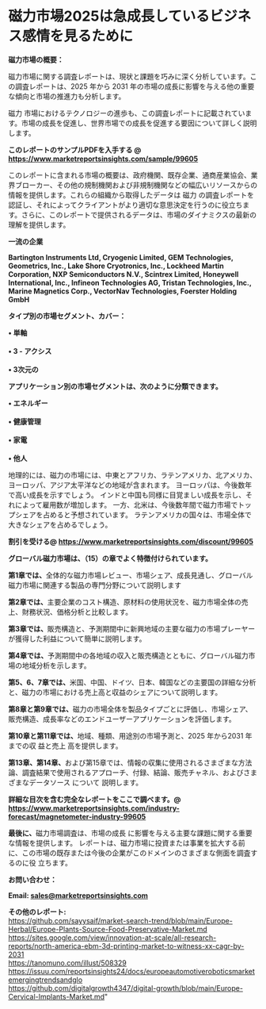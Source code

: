 # 磁力市場2025は急成長しているビジネス感情を見るために

<strong><b>磁力市場の概要：</b></strong>

磁力市場に関する調査レポートは、現状と課題を巧みに深く分析しています。この調査レポートは、2025 年から 2031 年の市場の成長に影響を与える他の重要な傾向と市場の推進力も分析します。

磁力 市場におけるテクノロジーの進歩も、この調査レポートに記載されています。市場の成長を促進し、世界市場での成長を促進する要因について詳しく説明します。

<strong>このレポートのサンプルPDFを入手する @ <a href=https://www.marketreportsinsights.com/sample/99605>https://www.marketreportsinsights.com/sample/99605</a></strong>

このレポートに含まれる市場の概要は、政府機関、既存企業、通商産業協会、業界ブローカー、その他の規制機関および非規制機関などの幅広いリソースからの情報を提供します。これらの組織から取得したデータは 磁力 の調査レポートを認証し、それによってクライアントがより適切な意思決定を行うのに役立ちます。さらに、このレポートで提供されるデータは、市場のダイナミクスの最新の理解を提供します。

<strong>一流の企業</strong>

<strong><b>Bartington Instruments Ltd, Cryogenic Limited, GEM Technologies, Geometrics, Inc., Lake Shore Cryotronics, Inc., Lockheed Martin Corporation, NXP Semiconductors N.V., Scintrex Limited, Honeywell International, Inc., Infineon Technologies AG, Tristan Technologies, Inc., Marine Magnetics Corp., VectorNav Technologies, Foerster Holding GmbH</b></strong>

<strong><b>タイプ別の市場セグメント、カバー：</b></strong>

<strong>• 単軸<br><br>• 3 - アクシス<br><br>• 3次元の</strong>

<strong><b>アプリケーション別の市場セグメントは、次のように分類できます。</b></strong>

<strong>• エネルギー<br><br>• 健康管理<br><br>• 家電<br><br>• 他人</strong>

 地理的には、磁力の市場には、中東とアフリカ、ラテンアメリカ、北アメリカ、ヨーロッパ、アジア太平洋などの地域が含まれます。 ヨーロッパは、今後数年で高い成長を示すでしょう。 インドと中国も同様に目覚ましい成長を示し、それによって雇用数が増加します。 一方、北米は、今後数年間で磁力市場でトップシェアを占めると予想されています。 ラテンアメリカの国々は、市場全体で大きなシェアを占めるでしょう。

<strong>割引を受ける@ <a href=https://www.marketreportsinsights.com/discount/99605>https://www.marketreportsinsights.com/discount/99605</a></strong>

<strong><b>グローバル磁力市場は、（15）の章でよく特徴付けられています。</b></strong>

<strong><b>第</b></strong><strong><b>1章では、</b></strong>全体的な磁力市場レビュー、市場シェア、成長見通し、グローバル磁力市場に関連する製品の専門分野について説明します

<strong><b>第2章では、</b></strong>主要企業のコスト構造、原材料の使用状況を、磁力市場全体の売上、財務状況、価格分析と比較します。

<strong><b>第3章では、</b></strong>販売構造と、予測期間中に新興地域の主要な磁力の市場プレーヤーが獲得した利益について簡単に説明します。

<strong><b>第4章では、</b></strong>予測期間中の各地域の収入と販売構造とともに、グローバル磁力市場の地域分析を示します。

<strong><b>第5、6、7章では、</b></strong>米国、中国、ドイツ、日本、韓国などの主要国の詳細な分析と、磁力の市場における売上高と収益のシェアについて説明します。

<strong><b>第8章と第9章では、</b></strong>磁力の市場全体を製品タイプごとに評価し、市場シェア、販売構造、成長率などのエンドユーザーアプリケーションを評価します。

<strong><b>第10章と第11章では、</b></strong>地域、種類、用途別の市場予測と、2025 年から2031 年までの収 益と売上 高を提供します。

<strong><b>第13章、第14章、</b></strong>および第15章では、情報の収集に使用されるさまざまな方法論、調査結果で使用されるアプローチ、付録、結論、販売チャネル、およびさまざまなデータソース について 説明します。

<strong>詳細な目次を含む完全なレポートをここで調べます。@ <a href=https://www.marketreportsinsights.com/industry-forecast/magnetometer-industry-99605>https://www.marketreportsinsights.com/industry-forecast/magnetometer-industry-99605</a></strong>

<strong><b>最後に、</b></strong>磁力市場調査は、市場の成長 に影響を</a>与える主要な課題に関する重要な情報を提供します。 レポートは、磁力市場に投資または事業を拡大する前に、この市場の既存または今後の企業がこのドメインのさまざまな側面を調査す るのに役 立ちます。

<strong><b>お問い合わせ：</b></strong>

<strong>Email: </strong><a href=mailto:sales@marketreportsinsights.com><strong>sales@marketreportsinsights.com</strong></a>

<strong>その他のレポート:</strong>
<br>
<a href=https://github.com/sayysaif/market-search-trend/blob/main/Europe-Herbal/Europe-Plants-Source-Food-Preservative-Market.md>https://github.com/sayysaif/market-search-trend/blob/main/Europe-Herbal/Europe-Plants-Source-Food-Preservative-Market.md</a>
<br>
<a href=https://sites.google.com/view/innovation-at-scale/all-research-reports/north-america-ebm-3d-printing-market-to-witness-xx-cagr-by-2031>https://sites.google.com/view/innovation-at-scale/all-research-reports/north-america-ebm-3d-printing-market-to-witness-xx-cagr-by-2031</a>
<br>
<a href=https://tanomuno.com/illust/508329>https://tanomuno.com/illust/508329</a>
<br>
<a href=https://issuu.com/reportsinsights24/docs/europeautomotiveroboticsmarketemergingtrendsandglo>https://issuu.com/reportsinsights24/docs/europeautomotiveroboticsmarketemergingtrendsandglo</a>
<br>
<a href=https://github.com/digitalgrowth4347/digital-growth/blob/main/Europe-Cervical-Implants-Market.md>https://github.com/digitalgrowth4347/digital-growth/blob/main/Europe-Cervical-Implants-Market.md</a>"
